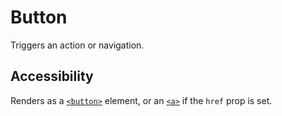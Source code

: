 # Button

Triggers an action or navigation.

## Accessibility

Renders as a [`<button>`](https://developer.mozilla.org/en-US/docs/Web/HTML/Element/button) element, or an [`<a>`](https://developer.mozilla.org/en-US/docs/Web/HTML/Element/a) if the `href` prop is set.
